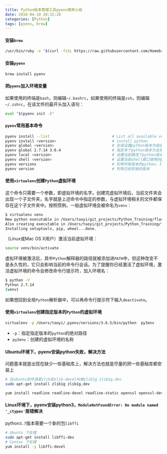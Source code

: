 ```yaml
---
title: Python版本管理工具pyenv使用小结
date: 2018-04-10 20:31:28
categories: [Python]
tags: [pyenv, brew]
---
```


#### 安装``brew``
```bash
/usr/bin/ruby -e "$(curl -fsSL https://raw.githubusercontent.com/Homebrew/install/master/install)"
```

  <!--more-->

#### 安装``pyenv``
```bash
brew install pyenv
```

#### 把``pyenv``加入环境变量
如果使用的终端是``bash``，则编辑``~/.bashrc``，如果使用的终端是``zsh``，则编辑``~/.zshrc``，在该文件的最开头加入语句：
```bash
eval "$(pyenv init -)"
```

#### ``pyenv``常用基本命令
```bash
pyenv install --list                            # List all available versions
pyenv install <version>                         # install python
pyenv global <version>                          # 全局设置python版本为指定版本
pyenv global 2.7.14 3.6.4                       # 指定多个python版本为全局版本，有顺序
pyenv local <version>                           # 设置当前路径下python版本为指定版本
pyenv shell <version>                           # 设置当前shell窗口使用的python版本为指定版本
pyenv versions                                  # 列举所有版本的python，打``*``的为当前指定的全局版本
pyenv version                                   # 列举已经安装的版本
```

#### 使用``virtualenv``创建``Python``虚拟环境
这个命令只需要一个参数，即虚拟环境的名字。创建完虚拟环境后，当前文件夹会出现一个子文件夹，名字就是上述命令中指定的参数，与虚拟环境相关的文件都保存在这个子文件夹中。按照惯例，一般虚拟环境会被命名为``venv``：
```bash
$ virtualenv venv
New python executable in /Users/taoyi/git_projects/Python_Training/flasky/venv/bin/python2.7
Also creating executable in /Users/taoyi/git_projects/Python_Training/flasky/venv/bin/python
Installing setuptools, pip, wheel...done.
```
（Linux或Mac OS X用户）激活当前虚拟环境：
```bash
source venv/bin/activate
```
虚拟环境被激活后，其中``Python``解释器的路径就被添加进``PATH``中，但这种改变不是永久性的，它只会影响当前的命令行会话。为了提醒你已经激活了虚拟环境，激活虚拟环境的命令会修改命令行提示符，加入环境名：
```bash
$ python -V
Python 2.7.14
(venv)
```
如果想回到全局``Python``解析器中，可以再命令行提示符下输入``deactivate``。

#### 使用``virtualenv``创建指定版本的``Python``的虚拟环境
```bash
virtualenv -p /Users/taoyi/.pyenv/versions/3.6.5/bin/python  py3env
```
 - ``-p``：指定指定版本的``python``的绝对路径
 - ``py3env``：创建的虚拟环境的名称

#### Ubuntu环境下，pyenv安装python失败，解决方法
问题基本就是出现在缺少一些基础库上，解决方法也就是尽量的把一些基础库都安装上
```bash
# 在ubuntu软件源里zlib和zlib-devel叫做zlib1g zlib1g.dev
sudo apt-get install zlib1g zlib1g.dev
```

```bash
yum install readline readline-devel readline-static openssl openssl-devel openssl-static sqlite-devel bzip2-devel bzip2-libs build-essential libssl-dev zlib1g-dev libbz2-dev libreadline-dev libsqlite3-dev wget curl llvm
```

#### Linux环境下，pyenv安装python3，``ModuleNotFoundError: No module named '_ctypes'``报错解决
python`3.7`版本需要一个新的包`libffi`
```bash
# Ubuntu 下处理
sudo apt-get install libffi-dev
# Centos 下处理
yum install -y libffi-devel
```